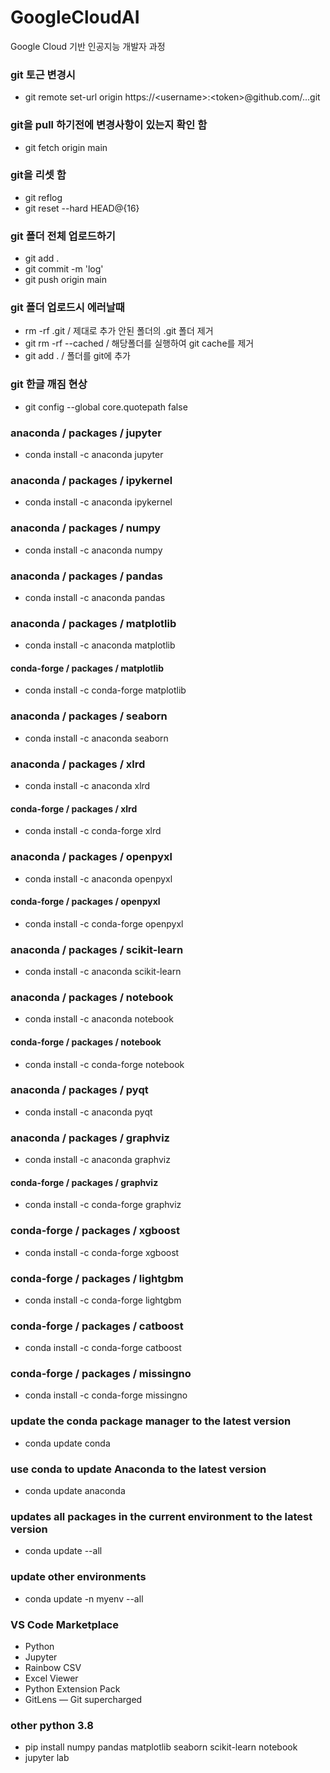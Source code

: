 # GoogleCloudAI
Google Cloud 기반 인공지능 개발자 과정

### git 토근 변경시
- git remote set-url origin https://\<username\>:\<token\>@github.com/...git

### git을 pull 하기전에 변경사항이 있는지 확인 함
- git fetch origin main

### git을 리셋 함
- git reflog
- git reset --hard HEAD@{16}

### git 폴더 전체 업로드하기
- git add .
- git commit -m 'log'
- git push origin main

### git 폴더 업로드시 에러날때
- rm -rf .git / 제대로 추가 안된 폴더의 .git 폴더 제거
- git rm -rf --cached / 해당폴더를 실행하여 git cache를 제거
- git add . / 폴더를 git에 추가

### git 한글 깨짐 현상
- git config --global core.quotepath false





### anaconda / packages / jupyter
- conda install -c anaconda jupyter

### anaconda / packages / ipykernel
- conda install -c anaconda ipykernel

### anaconda / packages / numpy 
- conda install -c anaconda numpy

### anaconda / packages / pandas
- conda install -c anaconda pandas

### anaconda / packages / matplotlib
- conda install -c anaconda matplotlib

#### conda-forge / packages / matplotlib
- conda install -c conda-forge matplotlib

### anaconda / packages / seaborn
- conda install -c anaconda seaborn

### anaconda / packages / xlrd
- conda install -c anaconda xlrd

#### conda-forge / packages / xlrd
- conda install -c conda-forge xlrd

### anaconda / packages / openpyxl
- conda install -c anaconda openpyxl

#### conda-forge / packages / openpyxl
- conda install -c conda-forge openpyxl

### anaconda / packages / scikit-learn
- conda install -c anaconda scikit-learn

### anaconda / packages / notebook
- conda install -c anaconda notebook

#### conda-forge / packages / notebook
- conda install -c conda-forge notebook

### anaconda / packages / pyqt
- conda install -c anaconda pyqt

### anaconda / packages / graphviz
- conda install -c anaconda graphviz

#### conda-forge / packages / graphviz
- conda install -c conda-forge graphviz

### conda-forge / packages / xgboost
- conda install -c conda-forge xgboost

### conda-forge / packages / lightgbm
- conda install -c conda-forge lightgbm

### conda-forge / packages / catboost
- conda install -c conda-forge catboost

### conda-forge / packages / missingno
- conda install -c conda-forge missingno







### update the conda package manager to the latest version
- conda update conda
### use conda to update Anaconda to the latest version
- conda update anaconda
### updates all packages in the current environment to the latest version
- conda update --all
### update other environments
- conda update -n myenv --all



### VS Code Marketplace
- Python
- Jupyter
- Rainbow CSV
- Excel Viewer
- Python Extension Pack
- GitLens — Git supercharged

### other python 3.8
- pip install numpy pandas matplotlib seaborn scikit-learn notebook
- jupyter lab

